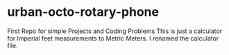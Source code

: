 # urban-octo-rotary-phone
First Repo for simple Projects and Coding Problems
This is just a calculator for Imperial feet measurements to Metric Meters. I renamed the calculator file.

